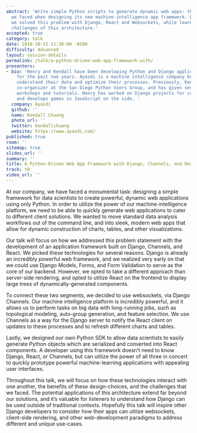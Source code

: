 ```yaml
---
abstract: 'Write simple Python scripts to generate dynamic web apps: this is the challenge
  we faced when designing its new machine-intelligence app framework. Discover how
  we solved this problem with Django, React and Websockets, while learning about the
  challenges of this architecture.'
accepted: true
category: talk
date: 2018-10-15 11:30:00 -0500
difficulty: Advanced
layout: session-details
permalink: /talk/a-python-driven-web-app-framework-with/
presenters:
- bio: 'Henry and Kendall have been developing Python and Django applications at Ayasdi
    for the past two years. Ayasdi is a machine intelligence company helping businesses
    understand their data and optimize their processes. Previously, Kendall was a
    co-organizer at the San Diego Python Users Group, and has given several Python-related
    workshops and tutorials. Henry has worked on Django projects for consulting firms
    and develops games in JavaScript on the side. '
  company: Ayasdi
  github: ''
  name: Kendall Chuang
  photo_url: ''
  twitter: kendallchuang
  website: https://www.ayasdi.com/
published: true
room: ''
sitemap: true
slides_url: ''
summary: ''
title: A Python-Driven Web App Framework with Django, Channels, and React
track: t0
video_url: ''
---
```


At our company, we have faced a monumental task: designing a simple framework for data scientists to create powerful, dynamic web applications using only Python. In order to utilize the power of our machine-intelligence platform, we need to be able to quickly generate web applications to cater to different client solutions. We wanted to move standard data analysis workflows out of the command line, and into sleek, modern web apps that allow for dynamic construction of charts, tables, and other visualizations.

Our talk will focus on how we addressed this problem statement with the development of an application framework built on Django, Channels, and React. We picked these technologies for several reasons. Django is already an incredibly powerful web framework, and we realized very early on that we could use Django Models, Forms, and Form Validation to serve as the core of our backend. However, we opted to take a different approach than server-side rendering, and opted to utilize React on the frontend to display large trees of dynamically-generated components.

To connect these two segments, we decided to use websockets, via Django Channels. Our machine intelligence platform is incredibly powerful, and it allows us to perform tasks on big data with long-running jobs, such as topological modeling, auto-group generation, and feature selection. We use Channels as a way for the Django server to notify the React client on updates to these processes and to refresh different charts and tables.

Lastly, we designed our own Python SDK to allow data scientists to easily generate Python objects which are serialized and converted into React components. A developer using this framework doesn’t need to know Django, React, or Channels, but can utilize the power of all three in concert to quickly prototype powerful machine-learning applications with appealing user interfaces.

Throughout this talk, we will focus on how these technologies interact with one another, the benefits of these design-choices, and the challenges that we faced. The potential applications of this architecture extend far beyond our solutions, and it’s valuable for listeners to understand how Django can be used outside of traditional contexts. Hopefully this talk will inspire other Django developers to consider how their apps can utilize websockets, client-side rendering, and other web-development paradigms to address different and unique use-cases.